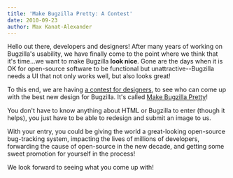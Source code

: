```yaml
---
title: 'Make Bugzilla Pretty: A Contest'
date: 2010-09-23
author: Max Kanat-Alexander
---
```

Hello out there, developers and designers\! After many years of working
on Bugzilla's usability, we have finally come to the point where we
think that it's time...we want to make Bugzilla **look nice**. Gone are
the days when it is OK for open-source software to be functional but
unattractive--Bugzilla needs a UI that not only works well, but also
looks great\!

To this end, we are having [a contest for
designers](http://wiki.mozilla.org/Bugzilla:Pretty), to see who can come
up with the best new design for Bugzilla. It's called [Make Bugzilla
Pretty](http://wiki.mozilla.org/Bugzilla:Pretty)\!

You don't have to know anything about HTML or Bugzilla to enter (though
it helps), you just have to be able to redesign and submit an image to
us.

With your entry, you could be giving the world a great-looking
open-source bug-tracking system, impacting the lives of millions of
developers, forwarding the cause of open-source in the new decade, and
getting some sweet promotion for yourself in the process\!

We look forward to seeing what you come up with\!
